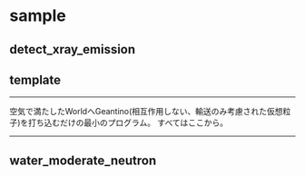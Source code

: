 # sample

## detect_xray_emission

## template

   ***
   空気で満たしたWorldへGeantino(相互作用しない、輸送のみ考慮された仮想粒子)を打ち込むだけの最小のプログラム。
   すべてはここから。
   ***

## water_moderate_neutron